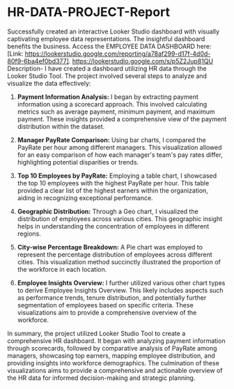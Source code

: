 # HR-DATA-PROJECT-Report
Successfully created an interactive Looker Studio dashboard with visually captivating employee data representations. The insightful dashboard benefits the business. Access the EMPLOYEE DATA DASHBOARD here: [Link: https://lookerstudio.google.com/reporting/a78af299-d17f-4d0d-80f9-6ba4ef0bd377].
https://lookerstudio.google.com/s/p5Z2Jup81QU
Description- I have created a dashboard utilizing HR data through the Looker Studio Tool. The project involved several steps to analyze and visualize the data effectively:

1. **Payment Information Analysis:**
   I began by extracting payment information using a scorecard approach. This involved calculating metrics such as average payment, minimum payment, and maximum payment. These insights provided a comprehensive view of the payment distribution within the dataset.

2. **Manager PayRate Comparison:**
   Using bar charts, I compared the PayRate per hour among different managers. This visualization allowed for an easy comparison of how each manager's team's pay rates differ, highlighting potential disparities or trends.

3. **Top 10 Employees by PayRate:**
   Employing a table chart, I showcased the top 10 employees with the highest PayRate per hour. This table provided a clear list of the highest earners within the organization, aiding in recognizing exceptional performance.

4. **Geographic Distribution:**
   Through a Geo chart, I visualized the distribution of employees across various cities. This geographic insight helps in understanding the concentration of employees in different regions.

5. **City-wise Percentage Breakdown:**
   A Pie chart was employed to represent the percentage distribution of employees across different cities. This visualization method succinctly illustrated the proportion of the workforce in each location.

6. **Employee Insights Overview:**
   I further utilized various other chart types to derive Employee Insights Overview. This likely includes aspects such as performance trends, tenure distribution, and potentially further segmentation of employees based on specific criteria. These visualizations aim to provide a comprehensive overview of the workforce.

In summary, the project utilized Looker Studio Tool to create a comprehensive HR dashboard. It began with analyzing payment information through scorecards, followed by comparative analysis of PayRate among managers, showcasing top earners, mapping employee distribution, and providing insights into workforce demographics. The culmination of these visualizations aims to provide a comprehensive and actionable overview of the HR data for informed decision-making and strategic planning.
